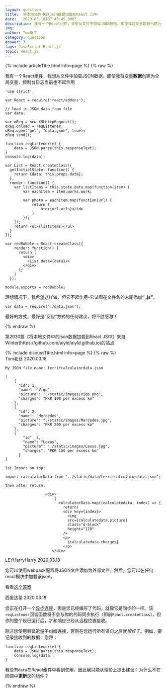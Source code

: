 ```yaml
---
layout: question
title:  将本地文件中的json数据加载到React JS中
date:   2020-03-18T07:45:49.000Z
description: 我有一个React组件，我想从文件中加载JSON数据。即使我将变量数据创建为全局变量，控制台日志当前也不起作用'use strict';var R...
img: 
author: Tom斯丁
category: question
answer: 3
tags: JavaScript React.js
topic: React.js
---
```

<div class="article-root">
  <div class="article">
    {% include articleTitle.html info=page %}
    {% raw %}
    <div class="article-content"><p><font style="vertical-align: inherit;"><font style="vertical-align: inherit;">我有一个React组件，我想从文件中加载JSON数据。</font><font style="vertical-align: inherit;">即使我将变量</font></font><strong><font style="vertical-align: inherit;"><font style="vertical-align: inherit;">数据</font></font></strong><font style="vertical-align: inherit;"><font style="vertical-align: inherit;">创建</font><font style="vertical-align: inherit;">为全局</font><font style="vertical-align: inherit;">变量，控制台日志当前也不起作用</font></font></p>

<pre><code>'use strict';<font></font>
<font></font>
var React = require('react/addons');<font></font>
<font></font>
// load in JSON data from file<font></font>
var data;<font></font>
<font></font>
var oReq = new XMLHttpRequest();<font></font>
oReq.onload = reqListener;<font></font>
oReq.open("get", "data.json", true);<font></font>
oReq.send();<font></font>
<font></font>
function reqListener(e) {<font></font>
    data = JSON.parse(this.responseText);<font></font>
}<font></font>
console.log(data);<font></font>
<font></font>
var List = React.createClass({<font></font>
  getInitialState: function() {<font></font>
    return {data: this.props.data};    <font></font>
  },<font></font>
  render: function() {<font></font>
    var listItems = this.state.data.map(function(item) {<font></font>
        var eachItem = item.works.work;        <font></font>
<font></font>
        var photo = eachItem.map(function(url) {<font></font>
            return (<font></font>
                &lt;td&gt;{url.urls}&lt;/td&gt; <font></font>
            )<font></font>
        });<font></font>
    });<font></font>
    return &lt;ul&gt;{listItems}&lt;/ul&gt;<font></font>
  }<font></font>
});<font></font>
<font></font>
var redBubble = React.createClass({<font></font>
    render: function() {<font></font>
      return (<font></font>
        &lt;div&gt;<font></font>
          &lt;List data={data}/&gt;          <font></font>
        &lt;/div&gt;<font></font>
      );<font></font>
    }<font></font>
  });<font></font>
<font></font>
module.exports = redBubble;<font></font>
</code></pre>

<p><font style="vertical-align: inherit;"><font style="vertical-align: inherit;">理想情况下，我希望这样做，但它不起作用-它试图</font><font style="vertical-align: inherit;">在文件名的末尾</font><font style="vertical-align: inherit;">添加</font></font><strong><font style="vertical-align: inherit;"><font style="vertical-align: inherit;">“ .js”</font></font></strong><font style="vertical-align: inherit;"><font style="vertical-align: inherit;">。</font></font></p>

<pre><code>var data = require('./data.json');
</code></pre>

<p><font style="vertical-align: inherit;"><font style="vertical-align: inherit;">最好的方式，最好是“反应”方式的任何建议，将不胜感激！</font></font></p></div>
    {% endraw %}
  </div>
  <p class="winter_mark">第2030篇《将本地文件中的json数据加载到React JS中》来自Winter(https://github.com/aiyld/aiyld.github.io)的站点</p>
  <div class="discuss-wrapper">
    {% include discussTitle.html info=page %}
    {% raw %}
    <div class="discuss-item">
        <div class="discuss-parent">
          <div class="discuss-meta">
            <span class="discuss-user">Tom老丝</span>
            <span class="discuss-time">2020.03.18</span>
          </div>
          <div class="discuss-comment"><p></p><div class="snippet" data-lang="js" data-hide="false" data-console="true" data-babel="false">
<div class="snippet-code">
<pre class="snippet-code-js lang-js prettyprint-override"><code>My JSON file name: terrifcalculatordata.json<font></font>
<font></font>
[<font></font>
    {<font></font>
      "id": 1,<font></font>
      "name": "Vigo",<font></font>
      "picture": "./static/images/vigo.png",<font></font>
      "charges": "PKR 100 per excess km"<font></font>
    },<font></font>
    {<font></font>
      "id": 2,<font></font>
      "name": "Mercedes",<font></font>
      "picture": "./static/images/Marcedes.jpg",<font></font>
      "charges": "PKR 200 per excess km"<font></font>
    },<font></font>
    {<font></font>
        "id": 3,<font></font>
        "name": "Lexus",<font></font>
        "picture": "./static/images/Lexus.jpg",<font></font>
        "charges": "PKR 150 per excess km"<font></font>
      }<font></font>
]<font></font>
<font></font>
1st Import on top:<font></font>
<font></font>
import calculatorData from "../static/data/terrifcalculatordata.json";<font></font>
<font></font>
then after return:<font></font>
<font></font>
                  &lt;div&gt;<font></font>
                      {<font></font>
                        calculatorData.map((calculatedata, index) =&gt; {<font></font>
                          return(<font></font>
                          &lt;div key={index}&gt; <font></font>
                            &lt;img<font></font>
                            src={calculatedata.picture}<font></font>
                            class="d-block"<font></font>
                            height="170"<font></font>
                          /&gt;<font></font>
                          &lt;p&gt;<font></font>
                            {calculatedata.charges}<font></font>
                          &lt;/p&gt;<font></font>
                     &lt;/div&gt;</code></pre>
</div>
</div>
<p></p></div>
        </div></div><div class="discuss-item">
        <div class="discuss-parent">
          <div class="discuss-meta">
            <span class="discuss-user">LEYHarryHarry</span>
            <span class="discuss-time">2020.03.18</span>
          </div>
          <div class="discuss-comment"><p><font style="vertical-align: inherit;"><font style="vertical-align: inherit;">您可以使用webpack配置将JSON文件添加为外部文件。</font><font style="vertical-align: inherit;">然后，您可以在任何react模块中加载该json。</font></font></p>

<p><font style="vertical-align: inherit;"><font style="vertical-align: inherit;">看看</font></font><a href="https://stackoverflow.com/a/30602665/6886570"><font style="vertical-align: inherit;"><font style="vertical-align: inherit;">这个答案</font></font></a></p></div>
        </div></div><div class="discuss-item">
        <div class="discuss-parent">
          <div class="discuss-meta">
            <span class="discuss-user">西里达蒙</span>
            <span class="discuss-time">2020.03.18</span>
          </div>
          <div class="discuss-comment"><p><font style="vertical-align: inherit;"><font style="vertical-align: inherit;">您正在打开一个</font></font><a href="https://developer.mozilla.org/en-US/docs/Web/API/XMLHttpRequest/Synchronous_and_Asynchronous_Requests#Asynchronous_request" rel="noreferrer"><font style="vertical-align: inherit;"><font style="vertical-align: inherit;">异步连接</font></font></a><font style="vertical-align: inherit;"><font style="vertical-align: inherit;">，但是您已经编写了代码，就像它是同步的一样。</font><font style="vertical-align: inherit;">该</font></font><code>reqListener</code><font style="vertical-align: inherit;"><font style="vertical-align: inherit;">回调函数将不会与你的代码同步执行（即前</font></font><code>React.createClass</code><font style="vertical-align: inherit;"><font style="vertical-align: inherit;">），但你的整个段已运行后，才和响应已经从远程位置接收。</font></font></p>

<p><font style="vertical-align: inherit;"><font style="vertical-align: inherit;">除非您使用零延迟量子纠缠连接，否则</font><font style="vertical-align: inherit;">在您运行所有语句之后</font><font style="vertical-align: inherit;">就</font></font><em><font style="vertical-align: inherit;"><font style="vertical-align: inherit;">很好了</font></font></em><font style="vertical-align: inherit;"><font style="vertical-align: inherit;">。</font><font style="vertical-align: inherit;">例如，要记录接收到的数据，您将：</font></font></p>

<pre><code>function reqListener(e) {<font></font>
    data = JSON.parse(this.responseText);<font></font>
    console.log(data);<font></font>
}<font></font>
</code></pre>

<p><font style="vertical-align: inherit;"><font style="vertical-align: inherit;">我没有</font></font><code>data</code><font style="vertical-align: inherit;"><font style="vertical-align: inherit;">在React组件中</font><font style="vertical-align: inherit;">看到使用</font><font style="vertical-align: inherit;">，因此我只能从理论上提出建议：为什么不在</font><font style="vertical-align: inherit;">回调中</font></font><strong><font style="vertical-align: inherit;"><font style="vertical-align: inherit;">更新</font></font></strong><font style="vertical-align: inherit;"><font style="vertical-align: inherit;">您的组件？</font></font></p></div>
        </div></div>
    {% endraw %}
  </div>
<div>
